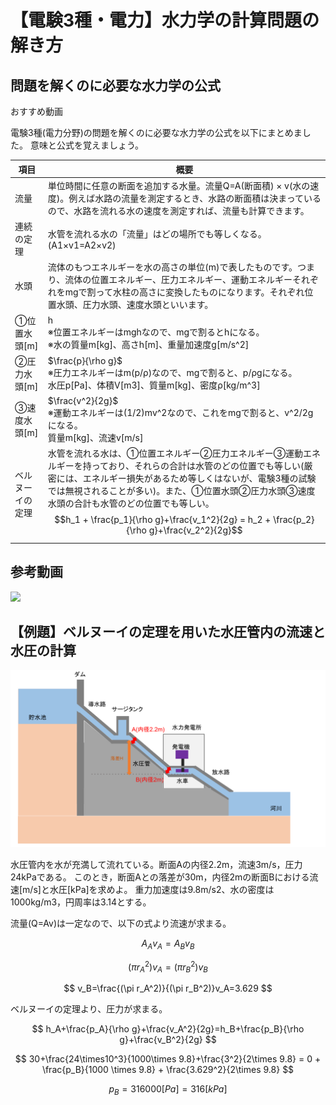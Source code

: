 # 【電験3種・電力】水力学の計算問題の解き方

## 問題を解くのに必要な水力学の公式
おすすめ動画

電験3種(電力分野)の問題を解くのに必要な水力学の公式を以下にまとめました。
意味と公式を覚えましょう。

項目|概要
--|--
流量|単位時間に任意の断面を追加する水量。流量Q=A(断面積) × v(水の速度)。例えば水路の流量を測定するとき、水路の断面積は決まっているので、水路を流れる水の速度を測定すれば、流量も計算できます。
連続の定理|水管を流れる水の「流量」はどの場所でも等しくなる。(A1×v1=A2×v2)
水頭|流体のもつエネルギーを水の高さの単位(m)で表したものです。つまり、流体の位置エネルギー、圧力エネルギー、運動エネルギーそれぞれをmgで割って水柱の高さに変換したものになります。それぞれ位置水頭、圧力水頭、速度水頭といいます。
①位置水頭[m]|h<br>※位置エネルギーはmghなので、mgで割るとhになる。<br>※水の質量m[kg]、高さh[m]、重量加速度g[m/s^2]
②圧力水頭[m]|$\frac{p}{\rho g}$<br>※圧力エネルギーはm(p/ρ)なので、mgで割ると、p/ρgになる。<br>水圧p[Pa]、体積V[m3]、質量m[kg]、密度ρ[kg/m^3]
③速度水頭[m]|$\frac{v^2}{2g}$<br>※運動エネルギーは(1/2)mv^2なので、これをmgで割ると、v^2/2gになる。<br>質量m[kg]、流速v[m/s]
ベルヌーイの定理|水管を流れる水は、①位置エネルギー②圧力エネルギー③運動エネルギーを持っており、それらの合計は水管のどの位置でも等しい(厳密には、エネルギー損失があるため等しくはないが、電験3種の試験では無視されることが多い)。また、①位置水頭②圧力水頭③速度水頭の合計も水管のどの位置でも等しい。<br>$$h_1 + \frac{p_1}{\rho g}+\frac{v_1^2}{2g} = h_2 + \frac{p_2}{\rho g}+\frac{v_2^2}{2g}$$

## 参考動画

[![](https://img.youtube.com/vi/ogpJy_4wvG8/0.jpg)](https://www.youtube.com/watch?v=ogpJy_4wvG8)

## 【例題】ベルヌーイの定理を用いた水圧管内の流速と水圧の計算

![ベルヌーイの定理](01_suiryoku3_suirikigaku1.png "ベルヌーイの定理")

水圧管内を水が充満して流れている。断面Aの内径2.2m，流速3m/s，圧力24kPaである。
このとき，断面Aとの落差が30m，内径2mの断面Bにおける流速[m/s]と水圧[kPa]を求めよ。
重力加速度は9.8m/s2、水の密度は1000kg/m3，円周率は3.14とする。

流量(Q=Av)は一定なので、以下の式より流速が求まる。

$$
A_Av_A=A_Bv_B
$$

$$
(\pi r_A^2)v_A=(\pi r_B^2)v_B
$$

$$
v_B=\frac{(\pi r_A^2)}{(\pi r_B^2)}v_A=3.629
$$

ベルヌーイの定理より、圧力が求まる。

$$
h_A+\frac{p_A}{\rho g}+\frac{v_A^2}{2g}=h_B+\frac{p_B}{\rho g}+\frac{v_B^2}{2g}
$$

$$
30+\frac{24\times10^3}{1000\times 9.8}+\frac{3^2}{2\times 9.8} = 0 + \frac{p_B}{1000 \times 9.8} + \frac{3.629^2}{2\times 9.8}
$$

$$
p_B = 316000[Pa] = 316[kPa]
$$